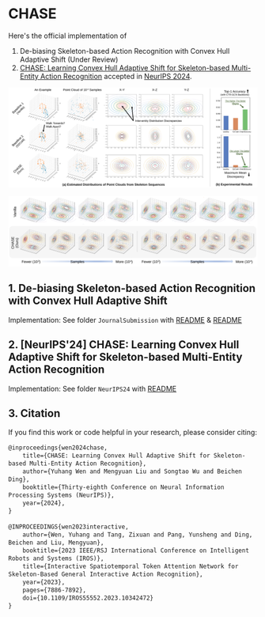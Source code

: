 # CHASE

Here's the official implementation of 
1. De-biasing Skeleton-based Action Recognition with Convex Hull Adaptive Shift (Under Review)
2. [CHASE: Learning Convex Hull Adaptive Shift for Skeleton-based Multi-Entity Action Recognition](https://arxiv.org/abs/2410.07153) accepted in [NeurIPS 2024](https://nips.cc/virtual/2024/poster/94816).

![](https://github.com/Necolizer/CHASE/blob/gh-pages/static/images/EntityBias.svg)

![](https://github.com/Necolizer/CHASE/blob/gh-pages/static/images/Viz.svg)


## 1. De-biasing Skeleton-based Action Recognition with Convex Hull Adaptive Shift

Implementation: See folder `JournalSubmission` with [README](./JournalSubmission/CHASE-Joint/README.md) & [README](./JournalSubmission/CHASE-SubEntity/README.md)


## 2. [NeurIPS'24] CHASE: Learning Convex Hull Adaptive Shift for Skeleton-based Multi-Entity Action Recognition

Implementation: See folder `NeurIPS24` with [README](./NeurIPS24/README.md)

## 3. Citation

If you find this work or code helpful in your research, please consider citing:
```
@inproceedings{wen2024chase,
    title={CHASE: Learning Convex Hull Adaptive Shift for Skeleton-based Multi-Entity Action Recognition},
    author={Yuhang Wen and Mengyuan Liu and Songtao Wu and Beichen Ding},
    booktitle={Thirty-eighth Conference on Neural Information Processing Systems (NeurIPS)},
    year={2024},
}

@INPROCEEDINGS{wen2023interactive,
    author={Wen, Yuhang and Tang, Zixuan and Pang, Yunsheng and Ding, Beichen and Liu, Mengyuan},
    booktitle={2023 IEEE/RSJ International Conference on Intelligent Robots and Systems (IROS)}, 
    title={Interactive Spatiotemporal Token Attention Network for Skeleton-Based General Interactive Action Recognition}, 
    year={2023},
    pages={7886-7892},
    doi={10.1109/IROS55552.2023.10342472}
}
```